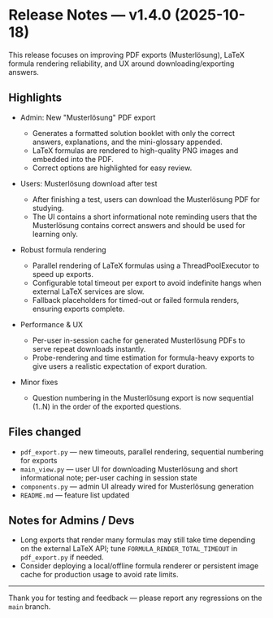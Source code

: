 # Release Notes — v1.4.0 (2025-10-18)

This release focuses on improving PDF exports (Musterlösung), LaTeX formula rendering reliability, and UX around downloading/exporting answers.

## Highlights

- Admin: New "Musterlösung" PDF export
  - Generates a formatted solution booklet with only the correct answers, explanations, and the mini-glossary appended.
  - LaTeX formulas are rendered to high-quality PNG images and embedded into the PDF.
  - Correct options are highlighted for easy review.

- Users: Musterlösung download after test
  - After finishing a test, users can download the Musterlösung PDF for studying.
  - The UI contains a short informational note reminding users that the Musterlösung contains correct answers and should be used for learning only.

- Robust formula rendering
  - Parallel rendering of LaTeX formulas using a ThreadPoolExecutor to speed up exports.
  - Configurable total timeout per export to avoid indefinite hangs when external LaTeX services are slow.
  - Fallback placeholders for timed-out or failed formula renders, ensuring exports complete.

- Performance & UX
  - Per-user in-session cache for generated Musterlösung PDFs to serve repeat downloads instantly.
  - Probe-rendering and time estimation for formula-heavy exports to give users a realistic expectation of export duration.

- Minor fixes
  - Question numbering in the Musterlösung export is now sequential (1..N) in the order of the exported questions.

## Files changed
- `pdf_export.py` — new timeouts, parallel rendering, sequential numbering for exports
- `main_view.py` — user UI for downloading Musterlösung and short informational note; per-user caching in session state
- `components.py` — admin UI already wired for Musterlösung generation
- `README.md` — feature list updated

## Notes for Admins / Devs
- Long exports that render many formulas may still take time depending on the external LaTeX API; tune `FORMULA_RENDER_TOTAL_TIMEOUT` in `pdf_export.py` if needed.
- Consider deploying a local/offline formula renderer or persistent image cache for production usage to avoid rate limits.

---

Thank you for testing and feedback — please report any regressions on the `main` branch.
